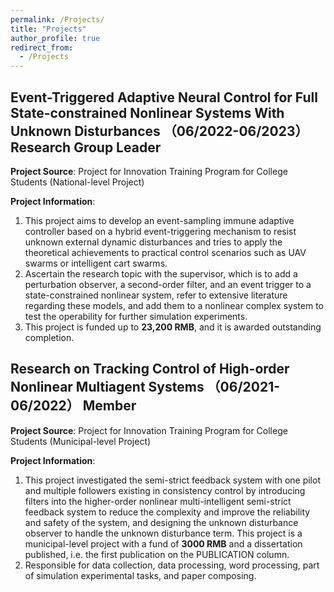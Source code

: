 ```yaml
---
permalink: /Projects/
title: "Projects"
author_profile: true
redirect_from: 
  - /Projects
---
```


## Event-Triggered Adaptive Neural Control for Full State-constrained Nonlinear Systems With Unknown Disturbances （06/2022-06/2023） Research Group Leader 
**Project Source**: Project for Innovation Training Program for College Students (National-level Project)  

**Project Information**: 
1. This project aims to develop an event-sampling immune adaptive controller based on a hybrid event-triggering mechanism to resist unknown external dynamic disturbances and tries to apply the theoretical achievements to practical control scenarios such as UAV swarms or intelligent cart swarms.
2. Ascertain the research topic with the supervisor, which is to add a perturbation observer, a second-order filter, and an event trigger to a state-constrained nonlinear system, refer to extensive literature regarding these models, and add them to a nonlinear complex system to test the operability for further simulation experiments.
3. This project is funded up to **23,200 RMB**, and it is awarded outstanding completion.


## Research on Tracking Control of High-order Nonlinear Multiagent Systems  （06/2021-06/2022） Member  
**Project Source**: Project for Innovation Training Program for College Students (Municipal-level Project)

**Project Information**: 
1. This project investigated the semi-strict feedback system with one pilot and multiple followers existing in consistency control by introducing filters into the higher-order nonlinear multi-intelligent semi-strict feedback system to reduce the complexity and improve the reliability and safety of the system, and designing the unknown disturbance observer to handle the unknown disturbance term. This project is a municipal-level project with a fund of **3000 RMB** and a dissertation published, i.e. the first publication on the PUBLICATION column.
2. Responsible for data collection, data processing, word processing, part of simulation experimental tasks, and paper composing.
